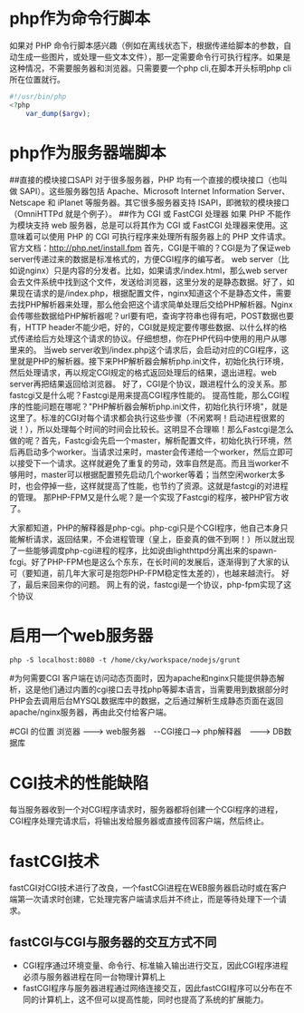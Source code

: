 # php作为命令行脚本

如果对 PHP 命令行脚本感兴趣（例如在离线状态下，根据传递给脚本的参数，自动生成一些图片，或处理一些文本文件），那一定需要命令行可执行程序。如果是这种情况，不需要服务器和浏览器。只需要要一个php cli,在脚本开头标明php cli所在位置就行。

```php
#!/usr/bin/php
<?php
    var_dump($argv);
```

# php作为服务器端脚本

##直接的模块接口SAPI
对于很多服务器，PHP 均有一个直接的模块接口（也叫做 SAPI）。这些服务器包括 Apache、Microsoft Internet Information Server、Netscape 和 iPlanet 等服务器。其它很多服务器支持 ISAPI，即微软的模块接口（OmniHTTPd 就是个例子）。
##作为 CGI 或 FastCGI 处理器
如果 PHP 不能作为模块支持 web 服务器，总是可以将其作为 CGI 或 FastCGI 处理器来使用。这意味着可以使用 PHP 的 CGI 可执行程序来处理所有服务器上的 PHP 文件请求。
官方文档：http://php.net/install.fpm
    首先，CGI是干嘛的？CGI是为了保证web server传递过来的数据是标准格式的，方便CGI程序的编写者。
    web server（比如说nginx）只是内容的分发者。比如，如果请求/index.html，那么web server会去文件系统中找到这个文件，发送给浏览器，这里分发的是静态数据。好了，如果现在请求的是/index.php，根据配置文件，nginx知道这个不是静态文件，需要去找PHP解析器来处理，那么他会把这个请求简单处理后交给PHP解析器。Nginx会传哪些数据给PHP解析器呢？url要有吧，查询字符串也得有吧，POST数据也要有，HTTP header不能少吧，好的，CGI就是规定要传哪些数据、以什么样的格式传递给后方处理这个请求的协议。仔细想想，你在PHP代码中使用的用户从哪里来的。
    当web server收到/index.php这个请求后，会启动对应的CGI程序，这里就是PHP的解析器。接下来PHP解析器会解析php.ini文件，初始化执行环境，然后处理请求，再以规定CGI规定的格式返回处理后的结果，退出进程。web server再把结果返回给浏览器。
好了，CGI是个协议，跟进程什么的没关系。那fastcgi又是什么呢？Fastcgi是用来提高CGI程序性能的。
    提高性能，那么CGI程序的性能问题在哪呢？"PHP解析器会解析php.ini文件，初始化执行环境"，就是这里了。标准的CGI对每个请求都会执行这些步骤（不闲累啊！启动进程很累的说！），所以处理每个时间的时间会比较长。这明显不合理嘛！那么Fastcgi是怎么做的呢？首先，Fastcgi会先启一个master，解析配置文件，初始化执行环境，然后再启动多个worker。当请求过来时，master会传递给一个worker，然后立即可以接受下一个请求。这样就避免了重复的劳动，效率自然是高。而且当worker不够用时，master可以根据配置预先启动几个worker等着；当然空闲worker太多时，也会停掉一些，这样就提高了性能，也节约了资源。这就是fastcgi的对进程的管理。
那PHP-FPM又是什么呢？是一个实现了Fastcgi的程序，被PHP官方收了。

大家都知道，PHP的解释器是php-cgi。php-cgi只是个CGI程序，他自己本身只能解析请求，返回结果，不会进程管理（皇上，臣妾真的做不到啊！）所以就出现了一些能够调度php-cgi进程的程序，比如说由lighthttpd分离出来的spawn-fcgi。好了PHP-FPM也是这么个东东，在长时间的发展后，逐渐得到了大家的认可（要知道，前几年大家可是抱怨PHP-FPM稳定性太差的），也越来越流行。
好了，最后来回来你的问题。
网上有的说，fastcgi是一个协议，php-fpm实现了这个协议

# 启用一个web服务器

`php -S localhost:8080 -t /home/cky/workspace/nodejs/grunt`

#为何需要CGI
客户端在访问动态页面时，因为apache和nginx只能提供静态解析，这是他们通过内置的cgi接口去寻找php等脚本语言，当需要用到数据部分时PHP会去调用后台MYSQL数据库中的数据，之后通过解析生成静态页面在返回apache/nginx服务器，再由此交付给客户端。

#CGI 的位置
浏览器 ---> web服务器　--CGI接口--> php解释器　---> DB数据库

# CGI技术的性能缺陷

每当服务器收到一个对CGI程序请求时，服务器都将创建一个CGI程序的进程，CGI程序处理完请求后，将输出发给服务器或直接传回客户端，然后终止。

# fastCGI技术

fastCGI对CGI技术进行了改良，一个fastCGI进程在WEB服务器启动时或在客户端第一次请求时创建，它处理完客户端请求后并不终止，而是等待处理下一个请求。

## fastCGI与CGI与服务器的交互方式不同

* CGI程序通过环境变量、命令行、标准输入输出进行交互，因此CGI程序进程必须与服务器进程在同一台物理计算机上
* fastCGI程序与服务器进程通过网络连接交互，因此fastCGI程序可以分布在不同的计算机上，这不但可以提高性能，同时也提高了系统的扩展能力。
